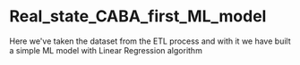 # Real_state_CABA_first_ML_model
 Here we've taken the dataset  from the ETL process and with it we have built a simple ML model with Linear Regression algorithm
